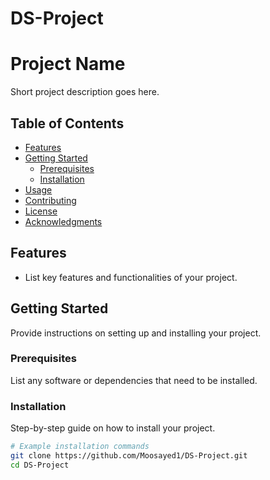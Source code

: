 # DS-Project
# Project Name

Short project description goes here.

## Table of Contents

- [Features](#features)
- [Getting Started](#getting-started)
  - [Prerequisites](#prerequisites)
  - [Installation](#installation)
- [Usage](#usage)
- [Contributing](#contributing)
- [License](#license)
- [Acknowledgments](#acknowledgments)

## Features

- List key features and functionalities of your project.

## Getting Started

Provide instructions on setting up and installing your project.

### Prerequisites

List any software or dependencies that need to be installed.

### Installation

Step-by-step guide on how to install your project.

```bash
# Example installation commands
git clone https://github.com/Moosayed1/DS-Project.git
cd DS-Project
